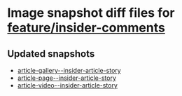 # Image snapshot diff files for [feature/insider-comments](https://github.com/brightsitesconsulting/standard-pwamp/pull/816)

## Updated snapshots
- [article-gallery--insider-article-story](./article-gallery--insider-article-story)
- [article-page--insider-article-story](./article-page--insider-article-story)
- [article-video--insider-article-story](./article-video--insider-article-story)
